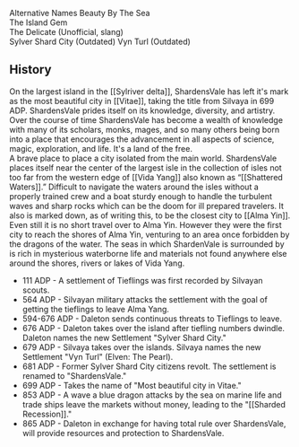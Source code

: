 Alternative Names
Beauty By The Sea  
The Island Gem  
The Delicate (Unofficial, slang)  
Sylver Shard City (Outdated)
Vyn Turl (Outdated)

## History

On the largest island in the [[Sylriver delta]], ShardensVale has left it's mark as the most beautiful city in [[Vitae]], taking the title from Silvaya in 699 ADP. ShardensVale prides itself on its knowledge, diversity, and artistry. Over the course of time ShardensVale has become a wealth of knowledge with many of its scholars, monks, mages, and so many others being born into a place that encourages the advancement in all aspects of science, magic, exploration, and life. It's a land of the free.  
A brave place to place a city isolated from the main world. ShardensVale places itself near the center of the largest isle in the collection of isles not too far from the western edge of [[Vida Yang]] also known as “[[Shattered Waters]].” Difficult to navigate the waters around the isles without a properly trained crew and a boat sturdy enough to handle the turbulent waves and sharp rocks which can be the doom for ill prepared travelers. It also is marked down, as of writing this, to be the closest city to [[Alma Yin]]. Even still it is no short travel over to Alma Yin. However they were the first city to reach the shores of Alma Yin, venturing to an area once forbidden by the dragons of the water. The seas in which ShardenVale is surrounded by is rich in mysterious waterborne life and materials not found anywhere else around the shores, rivers or lakes of Vida Yang.

-   111 ADP - A settlement of Tieflings was first recorded by Silvayan scouts.
-   564 ADP - Silvayan military attacks the settlement with the goal of getting the tieflings to leave Alma Yang.
-   594-676 ADP - Daleton sends continuous threats to Tieflings to leave.
-   676 ADP - Daleton takes over the island after tiefling numbers dwindle. Daleton names the new Settlement "Sylver Shard City."
-   679 ADP - Silvaya takes over the islands. Silvaya names the new Settlement "Vyn Turl" (Elven: The Pearl).
-   681 ADP - Former Sylver Shard City citizens revolt. The settlement is renamed to "ShardensVale."
-   699 ADP - Takes the name of "Most beautiful city in Vitae."
-   853 ADP - A wave a blue dragon attacks by the sea on marine life and trade ships leave the markets without money, leading to the "[[Sharded Recession]]."
-   865 ADP - Daleton in exchange for having total rule over ShardensVale, will provide resources and protection to ShardensVale.
